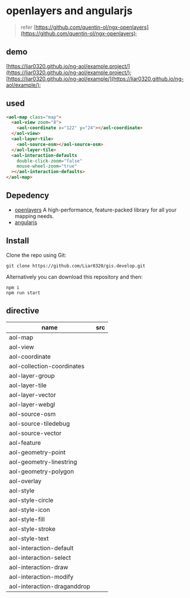 # openlayers and angularjs

> refer [https://github.com/quentin-ol/ngx-openlayers](https://github.com/quentin-ol/ngx-openlayers);

## demo

[https://liar0320.github.io/ng-aol/example.project/](https://liar0320.github.io/ng-aol/example.project/);
[https://liar0320.github.io/ng-aol/example/](https://liar0320.github.io/ng-aol/example/);

## used

```html
<aol-map class="map">
  <aol-view zoom="8">
    <aol-coordinate x="122" y="24"></aol-coordinate>
  </aol-view>
  <aol-layer-tile>
    <aol-source-osm></aol-source-osm>
  </aol-layer-tile>
  <aol-interaction-defaults
    double-click-zoom="false"
    mouse-wheel-zoom="true"
  ></aol-interaction-defaults>
</aol-map>
```

## Depedency

- [openlayers](https://openlayers.org/) A high-performance, feature-packed library for all your mapping needs.
- [angularjs](https://angularjs.org/)

## Install

Clone the repo using Git:

```base
git clone https://github.com/Liar0320/gis.develop.git
```

Alternatively you can download this repository and then:

```base
npm i
npm run start
```

## directive

| name                        | src |
| --------------------------- | --- |
| aol-map                     |     |
| aol-view                    |     |
| aol-coordinate              |     |
| aol-collection-coordinates  |     |
| aol-layer-group             |     |
| aol-layer-tile              |     |
| aol-layer-vector            |     |
| aol-layer-webgl             |     |
| aol-source-osm              |     |
| aol-source-tiledebug        |     |
| aol-source-vector           |     |
| aol-feature                 |     |
| aol-geometry-point          |     |
| aol-geometry-linestring     |     |
| aol-geometry-polygon        |     |
| aol-overlay                 |     |
| aol-style                   |     |
| aol-style-circle            |     |
| aol-style-icon              |     |
| aol-style-fill              |     |
| aol-style-stroke            |     |
| aol-style-text              |     |
| aol-interaction-default     |     |
| aol-interaction-select      |     |
| aol-interaction-draw        |     |
| aol-interaction-modify      |     |
| aol-interaction-draganddrop |     |
